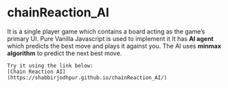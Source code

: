 # chainReaction_AI
It is a single player game which contains a board acting as the game’s primary UI.
Pure Vanilla Javascript is used to implement it
It has **AI agent** which predicts the best move and plays it against you.
The AI uses **minmax algorithm** to predict the next best move.
```
Try it using the link below:
[Chain Reaction AI](https://shabbirjodhpur.github.io/chainReaction_AI/)
```
